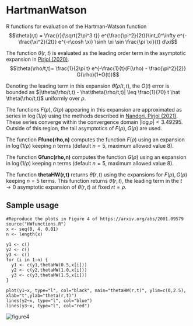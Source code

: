 # HartmanWatson
R functions for evaluation of the Hartman-Watson function $$\theta(r,t) = \frac{r}{\sqrt{2\pi^3 t}} e^{\frac{\pi^2}{2t}}\int_0^\infty e^{-\frac{\xi^2}{2t}} e^{-r\cosh \xi} \sinh \xi \sin \frac{\pi \xi}{t} d\xi$$

The function $\theta(r,t)$ is evaluated as the leading order term in the asymptotic expansion in [Pirjol (2020)](https://arxiv.org/abs/2001.09579).
$$\theta(\rho/t,t)= \frac{1}{2\pi t} e^{-\frac{1}{t}(F(\rho) - \frac{\pi^2}{2}} G(\rho)(1+O(t))$$ 

Denoting the leading term in this expansion $\hat \theta(\rho/t,t)$, the $O(t)$ error is bounded as
$|\theta(\rho/t,t) - \hat\theta(\rho/t,t)| \leq \frac{1}{70} t \hat \theta(\rho/t,t)$ uniformly over $\rho$.

The functions $F(\rho),G(\rho)$ appearing in this expansion are approximated as series in $\log(1/\rho)$ using the methods described in [Nandori, Pirjol (2021)](https://arxiv.org/abs/2209.09412).
These series converge within the convergence domain $|\log\rho| < 3.49295$. Outside of this region, the tail asymptotics of $F(\rho),G(\rho)$ are used. 

The function **Ffunc(rho,n)** computes the function $F(\rho)$ using an expansion in $\log(1/\rho)$ keeping $n$ terms (default $n=5$, maximum allowed value 8). 

The function **Gfunc(rho,n)** computes the function $G(\rho)$ using an expansion in $\log(1/\rho)$ keeping $n$ terms (default $n=5$, maximum allowed value 8).

The function **thetaHW(r,t)** returns $\hat \theta(r,t)$ using the expansions for $F(\rho),G(\rho)$ keeping $n=5$ terms.
This function returns $\hat \theta(r,t)$, the leading term in the $t\to 0$ asymptotic expansion of $\theta(r,t)$ at fixed $r t = \rho$. 

## **Sample usage**
```
#Reproduce the plots in Figure 4 of https://arxiv.org/abs/2001.09579
source("HWfunctions.R")
x <- seq(0, 4, 0.01)
n <- length(x)

y1 <- c()
y2 <- c()
y3 <- c()
for (i in 1:n) {
  y1 <- c(y1,thetaHW(0.5,x[i]))
  y2 <- c(y2,thetaHW(1.0,x[i]))
  y3 <- c(y3,thetaHW(1.5,x[i]))
}

plot(y1~x, type="l", col="black", main="thetaHW(r,t)", ylim=c(0,2.5), xlab="t",ylab="theta(r,t)")
lines(y2~x, type="l", col="blue")
lines(y3~x, type="l", col="red")
```
![figure4](https://github.com/dan-pirjol/HartmanWatson/assets/60016102/7158ad3e-0d8d-411f-82ea-e8f3673b6a34)



